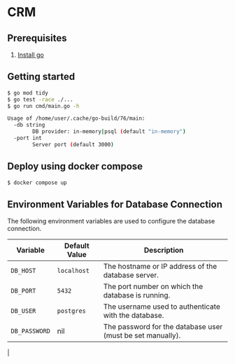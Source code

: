 # CRM

## Prerequisites

1. [Install go](https://go.dev/doc/install)


## Getting started

```sh
$ go mod tidy
$ go test -race ./...
$ go run cmd/main.go -h

Usage of /home/user/.cache/go-build/76/main:
  -db string
        DB provider: in-memory|psql (default "in-memory")
  -port int
        Server port (default 3000)
```


## Deploy using docker compose
```sh
$ docker compose up
```


 ## Environment Variables for Database Connection

The following environment variables are used to configure the database connection.

| Variable     | Default Value | Description |
|-------------|--------------|-------------|
| `DB_HOST`   | `localhost`  | The hostname or IP address of the database server. |
| `DB_PORT`   | `5432`       | The port number on which the database is running. |
| `DB_USER`   | `postgres`   | The username used to authenticate with the database. |
| `DB_PASSWORD` | nil        | The password for the database user (must be set manually). |
|
